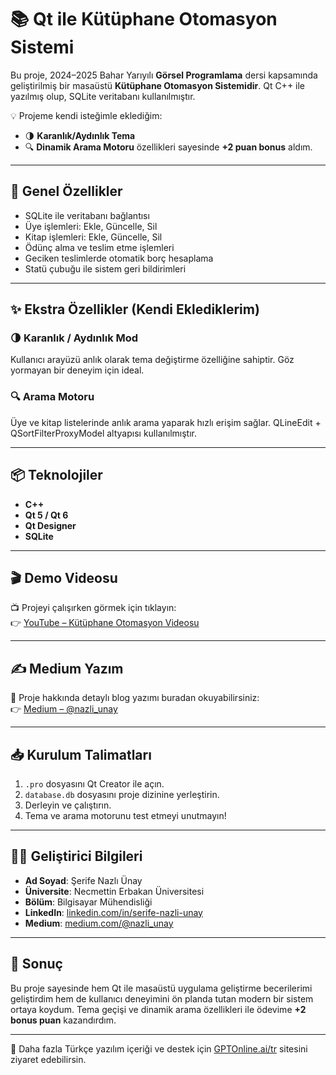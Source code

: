 
# 📚 Qt ile Kütüphane Otomasyon Sistemi

Bu proje, 2024–2025 Bahar Yarıyılı **Görsel Programlama** dersi kapsamında geliştirilmiş bir masaüstü **Kütüphane Otomasyon Sistemidir**. Qt C++ ile yazılmış olup, SQLite veritabanı kullanılmıştır.

💡 Projeme kendi isteğimle eklediğim:
- 🌗 **Karanlık/Aydınlık Tema**
- 🔍 **Dinamik Arama Motoru**
özellikleri sayesinde **+2 puan bonus** aldım.

---

## 🚀 Genel Özellikler

- SQLite ile veritabanı bağlantısı
- Üye işlemleri: Ekle, Güncelle, Sil
- Kitap işlemleri: Ekle, Güncelle, Sil
- Ödünç alma ve teslim etme işlemleri
- Geciken teslimlerde otomatik borç hesaplama
- Statü çubuğu ile sistem geri bildirimleri

---

## ✨ Ekstra Özellikler (Kendi Eklediklerim)

### 🌗 Karanlık / Aydınlık Mod
Kullanıcı arayüzü anlık olarak tema değiştirme özelliğine sahiptir. Göz yormayan bir deneyim için ideal.

### 🔍 Arama Motoru
Üye ve kitap listelerinde anlık arama yaparak hızlı erişim sağlar. QLineEdit + QSortFilterProxyModel altyapısı kullanılmıştır.

---

## 📦 Teknolojiler

- **C++**
- **Qt 5 / Qt 6**
- **Qt Designer**
- **SQLite**

---

## 🎬 Demo Videosu

📺 Projeyi çalışırken görmek için tıklayın:  
👉 [YouTube – Kütüphane Otomasyon Videosu](https://youtu.be/JwfabuslAgU)

---

## ✍️ Medium Yazım

📖 Proje hakkında detaylı blog yazımı buradan okuyabilirsiniz:  
👉 [Medium – @nazli_unay](https://medium.com/@nazli_unay)

---

## 📥 Kurulum Talimatları

1. `.pro` dosyasını Qt Creator ile açın.
2. `database.db` dosyasını proje dizinine yerleştirin.
3. Derleyin ve çalıştırın.
4. Tema ve arama motorunu test etmeyi unutmayın!

---

## 👩‍💻 Geliştirici Bilgileri

- **Ad Soyad**: Şerife Nazlı Ünay  
- **Üniversite**: Necmettin Erbakan Üniversitesi  
- **Bölüm**: Bilgisayar Mühendisliği  
- **LinkedIn**: [linkedin.com/in/serife-nazli-unay](https://www.linkedin.com/in/serife-nazli-unay/)  
- **Medium**: [medium.com/@nazli_unay](https://medium.com/@nazli_unay)

---

## 🏁 Sonuç

Bu proje sayesinde hem Qt ile masaüstü uygulama geliştirme becerilerimi geliştirdim hem de kullanıcı deneyimini ön planda tutan modern bir sistem ortaya koydum. Tema geçişi ve dinamik arama özellikleri ile ödevime **+2 bonus puan** kazandırdım.

---

🔗 Daha fazla Türkçe yazılım içeriği ve destek için [GPTOnline.ai/tr](https://gptonline.ai/tr/) sitesini ziyaret edebilirsin.
